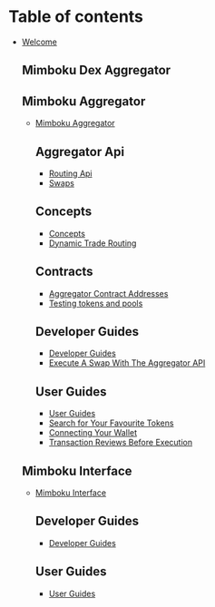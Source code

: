 # Table of contents

* [Welcome](README.md)

  ## Mimboku Dex Aggregator


    ## Mimboku Aggregator

    * [Mimboku Aggregator](mimboku-dex-aggregator/mimboku-aggregator/README.md)

      ## Aggregator Api

      * [Routing Api](mimboku-dex-aggregator/mimboku-aggregator/aggregator-api/README.md)
      * [Swaps](mimboku-dex-aggregator/mimboku-aggregator/aggregator-api/swaps.md)

      ## Concepts

      * [Concepts](mimboku-dex-aggregator/mimboku-aggregator/concepts/README.md)
      * [Dynamic Trade Routing](mimboku-dex-aggregator/mimboku-aggregator/concepts/dynamic-trade-routing.md)

      ## Contracts

      * [Aggregator Contract Addresses](mimboku-dex-aggregator/mimboku-aggregator/contracts/aggregator-contract-addresses.md)
      * [Testing tokens and pools](mimboku-dex-aggregator/mimboku-aggregator/contracts/testing-tokens-and-pools.md)

      ## Developer Guides

      * [Developer Guides](mimboku-dex-aggregator/mimboku-aggregator/developer-guides/README.md)
      * [Execute A Swap With The Aggregator API](mimboku-dex-aggregator/mimboku-aggregator/developer-guides/execute-a-swap-with-the-aggregator-api.md)

      ## User Guides

      * [User Guides](mimboku-dex-aggregator/mimboku-aggregator/user-guides/README.md)
      * [Search for Your Favourite Tokens
](mimboku-dex-aggregator/mimboku-aggregator/user-guides/choose-token.md)
      * [Connecting Your Wallet
](mimboku-dex-aggregator/mimboku-aggregator/user-guides/connect-wallet.md)
      * [Transaction Reviews Before Execution
](mimboku-dex-aggregator/mimboku-aggregator/user-guides/transaction-review.md)

    ## Mimboku Interface

    * [Mimboku Interface](mimboku-dex-aggregator/mimboku-interface/README.md)

      ## Developer Guides

      * [Developer Guides](mimboku-dex-aggregator/mimboku-interface/developer-guides/README.md)

      ## User Guides

      * [User Guides](mimboku-dex-aggregator/mimboku-interface/user-guides/README.md)
